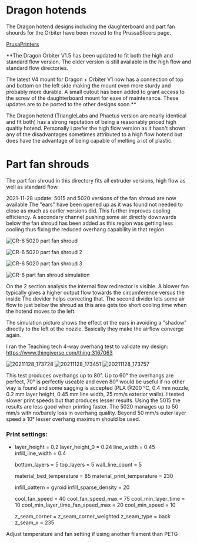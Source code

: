 # Dragon hotends

The Dragon hotend designs including the daughterboard and part fan shourds for the Orbiter have been moved to the PrussaSlicers page.

[PrusaPrinters](https://www.prusaprinters.org/prints/126838-cr-6-direct-drive-dragon-hf-sf-and-orbiter-v15-mou)

**The Dragon Orbiter V1.5 has been updated to fit both the high and standard flow version. The older version is still available in the high flow and standard flow directories.

The latest V4 mount for Dragon + Orbiter V1 now has a connection of top and bottom on the left side making the mount even more sturdy and probably more durable. A small cutout has been added to grant access to the screw of the daughterboard mount for ease of maintenance.
These updates are to be ported to the other designs soon.**

The Dragon hotend (TriangleLabs and Phaetus version are nearly identical and fit both) has a strong reputation of being a reasonably priced high qualtiy hotend. Personally i prefer the high flow version as it hasn't shown any of the disadvantages sometimes attributed to a high flow hotend but does have the advantage of being capable of melting a lot of plastic.

# Part fan shrouds

The part fan shroud in this directory fits all extruder versions, high flow as well as standard flow.

2021-11-28 update: 
5015 and 5020 versions of the fan shroud are now available
The "ears" have been opened up as it was found not needed to close as much as earlier versions did. This further improves cooling efficiency.
A secondary channel pushing some air directly downwards below the fan shroud has been added as this region was getting less cooling thus fixing the reduced overhang capability in that region.

![CR-6 5020 part fan shroud](https://user-images.githubusercontent.com/13643644/143776517-cbcf099e-0687-4bb6-a013-04b0f3e28d35.png)

![CR-6 5020 part fan shroud 2](https://user-images.githubusercontent.com/13643644/143776523-497f014b-fd28-4006-ba1f-3c018487c84e.png)

![CR-6 5020 part fan shroud 3](https://user-images.githubusercontent.com/13643644/143776528-6933e415-0acf-47af-9bb0-e5d9749d4664.png)

![CR-6 part fan shroud simulation](https://user-images.githubusercontent.com/13643644/143776937-34ad5a81-86d1-4438-b0e7-ed1afa60f710.png)

On the 2 section analysis the internal flow redirector is visible. A blower fan typically gives a higher output flow towards the circumference versus the inside The devider helps correcting that. The second divider lets some air flow to just below the shroud as this area gets too short cooling time when the hotend moves to the left.

The simulation picture shows the effect ot the ears in avoiding a "shadow" directly to the left ot the nozzle. Basically they make the airflow converge again.

I ran the Teaching tech 4-way overhang test to validate my design: https://www.thingiverse.com/thing:3167063

![20211128_173728](https://user-images.githubusercontent.com/13643644/143777775-7f4714e1-eafe-4297-be54-ab6fa59418cc.jpg)
![20211128_173451](https://user-images.githubusercontent.com/13643644/143777779-1cc8d4be-a9ae-40d5-b931-04c762d52269.jpg)
![20211128_173757](https://user-images.githubusercontent.com/13643644/143777800-92ae731e-ab8d-4e25-90d5-e8158084ae26.jpg)

This test produces overhangs up to 80°. Up to 60° the overhangs are perfect, 70° is perfectly useable and even 80° would be useful if no other way is found and some sagging is accepted (PLA @200 °C, 0.4 mm nozzle, 0.2 mm layer height, 0.45 mm line width, 25 mm/s exterior walls). I tested slower print speeds but that produces lesser results. Using the 5015 the results are less good when printing faster. The 5020 manages up to 50 mm/s with no/barely loss in overhang quality. Beyond 50 mm/s outer layer speed a 10° lesser overhang maximum should be used.

### Print settings:

- layer_height = 0.2
  layer_height_0 = 0.24
  line_width = 0.45
  infill_line_width = 0.4
  
  bottom_layers = 5
  top_layers = 5
  wall_line_count = 5
  
  material_bed_temperature = 85
  material_print_temperature = 230
  
  infill_pattern = gyroid
  infill_sparse_density = 20
  
  cool_fan_speed = 40
  cool_fan_speed_max = 75
  cool_min_layer_time = 10
  cool_min_layer_time_fan_speed_max = 20
  cool_min_speed = 10
  
  z_seam_corner = z_seam_corner_weighted
  z_seam_type = back
  z_seam_x = 235

Adjust temperature and fan setting if using another filament than PETG
